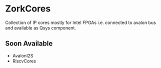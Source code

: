 # ZorkCores

Collection of IP cores mostly for Intel FPGAs i.e. connected to avalon bus and available as Qsys component.

## Soon Available
* AvalonI2S
* RiscvCores
